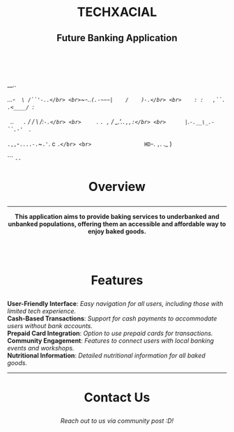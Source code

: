 # <p align="Center"> TECHXACIAL </p>
## <p align="Center"> Future Banking Application </p>
<br> <br>

<br>__.._</br>
<br>____...-`  \ /``'-..</br>
<br>`~-..`(.-~~~|    /    )-.</br>
<br>    : :   ,``. .<____/ `:_ </br>
<br>    ` `..`   .` /   / \ /:`-.</br>
<br>     `. `. ,`  /    \_.'.`.,,:</br>
<br>      |`._`-.__\_.-``.-'  `._</br>
<br>      `.,,`-`....-.`~`.'`. c `.</br>
<br>                 HD`-. `,`. ._ )</br>
<br>                      ```  `--`<br>

# <p align="Center"> Overview </p>
-----------------------------------------------------------------------------------------------------------------------------
<b> <p align="Center"> This application aims to provide baking services to underbanked and unbanked populations, offering them an accessible and affordable way to enjoy baked goods. </p></b> <br><br>

# <p align="Center"> Features </p>
<b>
User-Friendly Interface</b>: <i> Easy navigation for all users, including those with limited tech experience.</i>
<br>
<b>
Cash-Based Transactions</b>: <i> Support for cash payments to accommodate users without bank accounts. </i>
<br>
<b>
Prepaid Card Integration</b>: <i> Option to use prepaid cards for transactions. </i>
<br>
<b>
Community Engagement</b>: <i> Features to connect users with local banking events and workshops. </i>
<br>
<b>
Nutritional Information</b>: <i> Detailed nutritional information for all baked goods. </i>
<br>
</b>

-----------------------------------------------------------------------------------------------------------------------------

# <p align="Center"> Contact Us </p>
<p align="Center">
<i> Reach out to us via community post :D! </i>
</p>